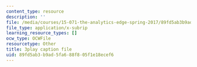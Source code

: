 ```yaml
---
content_type: resource
description: ''
file: /media/courses/15-071-the-analytics-edge-spring-2017/89fd5ab3b9ad5fa688f805f1e18ecef6_UQHz2U1ik9c.vtt
file_type: application/x-subrip
learning_resource_types: []
ocw_type: OCWFile
resourcetype: Other
title: 3play caption file
uid: 89fd5ab3-b9ad-5fa6-88f8-05f1e18ecef6
---
```


